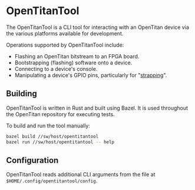 # OpenTitanTool

The OpenTitanTool is a CLI tool for interacting with an OpenTitan device via the various platforms available for development.

Operations supported by OpenTitanTool include:

* Flashing an OpenTitan bitstream to an FPGA board.
* Bootstrapping (flashing) software onto a device.
* Connecting to a device's console.
* Manipulating a device's GPIO pins, particularly for "[strapping][]".

## Building

OpenTitanTool is written in Rust and built using Bazel.
It is used throughout the OpenTitan repository for executing tests.

To build and run the tool manually:

```sh
bazel build //sw/host/opentitantool
bazel run //sw/host/opentitantool -- help
```

## Configuration

OpenTitanTool reads additional CLI arguments from the file at `$HOME/.config/opentitantool/config`.

[strapping]: ../../../hw/top_earlgrey/ip_autogen/pinmux/doc/theory_of_operation.md#strap-sampling-and-tap-isolation
